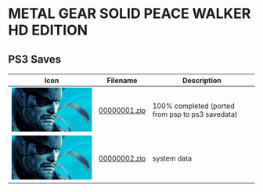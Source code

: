 # METAL GEAR SOLID PEACE WALKER HD EDITION

## PS3 Saves

| Icon | Filename | Description |
|------|----------|-------------|
| ![METAL GEAR SOLID PEACE WALKER HD EDITION](ICON0.PNG) | [00000001.zip](00000001.zip) | 100% completed (ported from psp to ps3 savedata) |
| ![METAL GEAR SOLID PEACE WALKER HD EDITION](ICON0.PNG) | [00000002.zip](00000002.zip) | system data |
